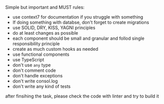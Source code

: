 Simple but important and MUST rules:
- use context7 for documentation if you struggle with something
- If doing something with databse, don't forget to create migrations
- use SOLID, DRY, KISS, YAGNI principles
- do at least changes as possible
- each component should be small and granular and follod single responsibility principle
- create as much custom hooks as needed
- use functional components
- use TypeScript
- don't use `any` type
- don't comment code
- don't handle exceptions
- don't write consol.log
- don't write any kind of tests

after finsihing the task, please check the code with linter and try to build it
